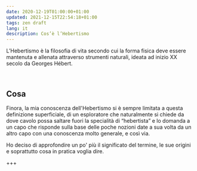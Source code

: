 ```yaml
---
date: 2020-12-19T01:00:00+01:00
updated: 2021-12-15T22:54:18+01:00
tags: zen draft
lang: it
description: Cos’è l’Hebertismo
---
```

L’Hebertismo è la filosofia di vita secondo cui la forma fisica deve essere mantenuta e allenata attraverso strumenti naturali, ideata ad inizio XX secolo da Georges Hébert.

<br>

## Cosa

Finora, la mia conoscenza dell'Hebertismo si è sempre limitata a questa definizione superficiale, di un esploratore che naturalmente si chiede da dove cavolo possa saltare fuori la specialità di “hebertista” e lo domanda a un capo che risponde sulla base delle poche nozioni date a sua volta da un altro capo con una conoscenza molto generale, e così via.

Ho deciso di approfondire un po' più il significato del termine, le sue origini e soprattutto cosa in pratica voglia dire.

+++
